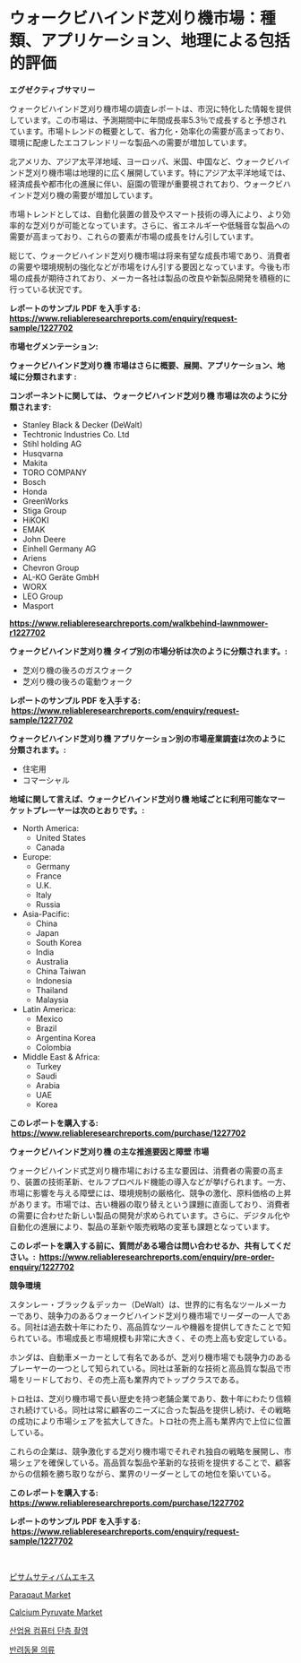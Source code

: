 <p><h1>ウォークビハインド芝刈り機市場：種類、アプリケーション、地理による包括的評価</h1></p><p><strong>エグゼクティブサマリー</strong></p>
<p><p>ウォークビハインド芝刈り機市場の調査レポートは、市況に特化した情報を提供しています。この市場は、予測期間中に年間成長率5.3％で成長すると予想されています。市場トレンドの概要として、省力化・効率化の需要が高まっており、環境に配慮したエコフレンドリーな製品への需要が増加しています。</p><p>北アメリカ、アジア太平洋地域、ヨーロッパ、米国、中国など、ウォークビハインド芝刈り機市場は地理的に広く展開しています。特にアジア太平洋地域では、経済成長や都市化の進展に伴い、庭園の管理が重要視されており、ウォークビハインド芝刈り機の需要が増加しています。</p><p>市場トレンドとしては、自動化装置の普及やスマート技術の導入により、より効率的な芝刈りが可能となっています。さらに、省エネルギーや低騒音な製品への需要が高まっており、これらの要素が市場の成長をけん引しています。</p><p>総じて、ウォークビハインド芝刈り機市場は将来有望な成長市場であり、消費者の需要や環境規制の強化などが市場をけん引する要因となっています。今後も市場の成長が期待されており、メーカー各社は製品の改良や新製品開発を積極的に行っている状況です。</p></p>
<p><strong>レポートのサンプル PDF を入手する: <a href="https://www.reliableresearchreports.com/enquiry/request-sample/1227702">https://www.reliableresearchreports.com/enquiry/request-sample/1227702</a></strong></p>
<p><strong>市場セグメンテーション:</strong></p>
<p><strong> ウォークビハインド芝刈り機 市場はさらに概要、展開、アプリケーション、地域に分類されます :</strong></p>
<p><strong>コンポーネントに関しては、 ウォークビハインド芝刈り機 市場は次のように分類されます: &nbsp;</strong></p>
<p><ul><li>Stanley Black & Decker (DeWalt)</li><li>Techtronic Industries Co. Ltd</li><li>Stihl holding AG</li><li>Husqvarna</li><li>Makita</li><li>TORO COMPANY</li><li>Bosch</li><li>Honda</li><li>GreenWorks</li><li>Stiga Group</li><li>HiKOKI</li><li>EMAK</li><li>John Deere</li><li>Einhell Germany AG</li><li>Ariens</li><li>Chevron Group</li><li>AL-KO Geräte GmbH</li><li>WORX</li><li>LEO Group</li><li>Masport</li></ul></p>
<p><strong><a href="https://www.reliableresearchreports.com/walkbehind-lawnmower-r1227702">https://www.reliableresearchreports.com/walkbehind-lawnmower-r1227702</a></strong></p>
<p><strong> ウォークビハインド芝刈り機 タイプ別の市場分析は次のように分類されます。:</strong></p>
<p><ul><li>芝刈り機の後ろのガスウォーク</li><li>芝刈り機の後ろの電動ウォーク</li></ul></p>
<p><strong>レポートのサンプル PDF を入手する: &nbsp;<a href="https://www.reliableresearchreports.com/enquiry/request-sample/1227702">https://www.reliableresearchreports.com/enquiry/request-sample/1227702</a></strong></p>
<p><strong> ウォークビハインド芝刈り機 アプリケーション別の市場産業調査は次のように分類されます。:</strong></p>
<p><ul><li>住宅用</li><li>コマーシャル</li></ul></p>
<p><strong>地域に関して言えば、ウォークビハインド芝刈り機 地域ごとに利用可能なマーケットプレーヤーは次のとおりです。:</strong></p>
<p><ul>
    <li>
        North America:
        <ul>
            <li>United States</li>
            <li>Canada</li>
        </ul>
    </li>
    <li>
        Europe:
        <ul>
            <li>Germany</li>
            <li>France</li>
            <li>U.K.</li>
            <li>Italy</li>
            <li>Russia</li>
        </ul>
    </li>
    <li>
        Asia-Pacific:
        <ul>
            <li>China</li>
            <li>Japan</li>
            <li>South Korea</li>
            <li>India</li>
            <li>Australia</li>
            <li>China Taiwan</li>
            <li>Indonesia</li>
            <li>Thailand</li>
            <li>Malaysia</li>
        </ul>
    </li>
    <li>
        Latin America:
        <ul>
            <li>Mexico</li>
            <li>Brazil</li>
            <li>Argentina Korea</li>
            <li>Colombia</li>
        </ul>
    </li>
    <li>
        Middle East & Africa:
        <ul>
            <li>Turkey</li>
            <li>Saudi</li>
            <li>Arabia</li>
            <li>UAE</li>
            <li>Korea</li>
        </ul>
    </li>
    </ul></p>
<p><strong>このレポートを購入する: &nbsp;<a href="https://www.reliableresearchreports.com/purchase/1227702">https://www.reliableresearchreports.com/purchase/1227702</a></strong></p>
<p><strong>ウォークビハインド芝刈り機 の主な推進要因と障壁 市場</strong></p>
<p><p>ウォークビハインド式芝刈り機市場における主な要因は、消費者の需要の高まり、装置の技術革新、セルフプロペルド機能の導入などが挙げられます。一方、市場に影響を与える障壁には、環境規制の厳格化、競争の激化、原料価格の上昇があります。市場では、古い機器の取り替えという課題に直面しており、消費者の需要に合わせた新しい製品の開発が求められています。さらに、デジタル化や自動化の進展により、製品の革新や販売戦略の変革も課題となっています。</p></p>
<p><strong>このレポートを購入する前に、質問がある場合は問い合わせるか、共有してください。:&nbsp; <a href="https://www.reliableresearchreports.com/enquiry/pre-order-enquiry/1227702">https://www.reliableresearchreports.com/enquiry/pre-order-enquiry/1227702</a></strong></p>
<p><strong>競争環境</strong></p>
<p><p>スタンレー・ブラック＆デッカー（DeWalt）は、世界的に有名なツールメーカーであり、競争力のあるウォークビハインド芝刈り機市場でリーダーの一人である。同社は過去数十年にわたり、高品質なツールや機器を提供してきたことで知られている。市場成長と市場規模も非常に大きく、その売上高も安定している。</p><p>ホンダは、自動車メーカーとして有名であるが、芝刈り機市場でも競争力のあるプレーヤーの一つとして知られている。同社は革新的な技術と高品質な製品で市場をリードしており、その売上高も業界内でトップクラスである。</p><p>トロ社は、芝刈り機市場で長い歴史を持つ老舗企業であり、数十年にわたり信頼され続けている。同社は常に顧客のニーズに合った製品を提供し続け、その戦略の成功により市場シェアを拡大してきた。トロ社の売上高も業界内で上位に位置している。</p><p>これらの企業は、競争激化する芝刈り機市場でそれぞれ独自の戦略を展開し、市場シェアを確保している。高品質な製品や革新的な技術を提供することで、顧客からの信頼を勝ち取りながら、業界のリーダーとしての地位を築いている。</p></p>
<p><strong>このレポートを購入する: &nbsp; <a href="https://www.reliableresearchreports.com/purchase/1227702">https://www.reliableresearchreports.com/purchase/1227702</a></strong></p>
<p><strong>レポートのサンプル PDF を入手する: &nbsp;<a href="https://www.reliableresearchreports.com/enquiry/request-sample/1227702">https://www.reliableresearchreports.com/enquiry/request-sample/1227702</a></strong><strong></strong></p>
<p>&nbsp;</p>
<p><p><a href="https://medium.com/@johndory19/%E3%82%A8%E3%83%B3%E3%83%89%E3%82%A6%E8%B1%86%E3%81%AE%E6%8A%BD%E5%87%BA%E5%B8%82%E5%A0%B4-%E5%B8%82%E5%A0%B4cagr-%E5%B8%82%E5%A0%B4%E3%83%88%E3%83%AC%E3%83%B3%E3%83%89-%E6%88%90%E9%95%B7%E6%88%A6%E7%95%A5%E3%81%AB%E9%96%A2%E3%81%99%E3%82%8B%E6%B4%9E%E5%AF%9F-efd989c11bf3">ピサムサティバムエキス</a></p><p><a href="https://www.linkedin.com/pulse/paraqaut-market-size-growth-segmentation-regional-country-bsxjc?trackingId=IyvR%2FBoBMlypVPYJ37PS4Q%3D%3D">Paraqaut Market</a></p><p><a href="https://www.linkedin.com/pulse/calcium-pyruvate-market-analysis-examines-its-scope-growth-mnppc?trackingId=YcVjYT3G%2F5aB8vLiCwJFyg%3D%3D">Calcium Pyruvate Market</a></p><p><a href="https://medium.com/@isariontaru/%EC%82%B0%EC%97%85%EC%9A%A9-%EC%BB%B4%ED%93%A8%ED%84%B0-%EB%8B%A8%EC%B8%B5%EC%B4%AC%EC%98%81-ct-%EC%8B%9C%EC%9E%A5-2031%EB%85%84%EA%B9%8C%EC%A7%80%EC%9D%98-%ED%8A%B8%EB%A0%8C%EB%93%9C-%EC%98%88%EC%B8%A1-%EB%B0%8F-%EA%B2%BD%EC%9F%81-%EB%B6%84%EC%84%9D-4d92b70445af">산업용 컴퓨터 단층 촬영</a></p><p><a href="https://medium.com/@dudleyferry/%ED%8E%AB-%EC%9D%98%EB%A5%98-%EC%8B%9C%EC%9E%A5-%EC%A7%80%ED%91%9C-%ED%95%B4%EB%8F%85-%EC%8B%9C%EC%9E%A5-%EC%A0%90%EC%9C%A0%EC%9C%A8-%ED%8A%B8%EB%A0%8C%EB%93%9C-%EB%B0%8F-%EC%84%B1%EC%9E%A5-%ED%8C%A8%ED%84%B4-bb5363452300">반려동물 의류</a></p></p>